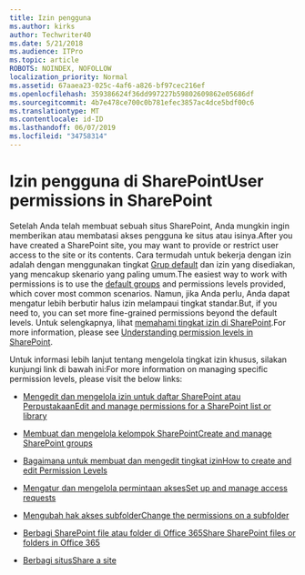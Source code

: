 ```yaml
---
title: Izin pengguna
ms.author: kirks
author: Techwriter40
ms.date: 5/21/2018
ms.audience: ITPro
ms.topic: article
ROBOTS: NOINDEX, NOFOLLOW
localization_priority: Normal
ms.assetid: 67aaea23-025c-4af6-a826-bf97cec216ef
ms.openlocfilehash: 359386624f36dd997227b59802609862e05686df
ms.sourcegitcommit: 4b7e478ce700c0b781efec3857ac4dce5bdf00c6
ms.translationtype: MT
ms.contentlocale: id-ID
ms.lasthandoff: 06/07/2019
ms.locfileid: "34758314"
---
```

# <a name="user-permissions-in-sharepoint"></a><span data-ttu-id="f3127-102">Izin pengguna di SharePoint</span><span class="sxs-lookup"><span data-stu-id="f3127-102">User permissions in SharePoint</span></span>

<span data-ttu-id="f3127-103">Setelah Anda telah membuat sebuah situs SharePoint, Anda mungkin ingin memberikan atau membatasi akses pengguna ke situs atau isinya.</span><span class="sxs-lookup"><span data-stu-id="f3127-103">After you have created a SharePoint site, you may want to provide or restrict user access to the site or its contents.</span></span> <span data-ttu-id="f3127-104">Cara termudah untuk bekerja dengan izin adalah dengan menggunakan tingkat [Grup default](https://support.office.com/article/default-sharepoint-groups-13bb2b6b-dd8c-447e-b71b-0e4bb9efe1d3) dan izin yang disediakan, yang mencakup skenario yang paling umum.</span><span class="sxs-lookup"><span data-stu-id="f3127-104">The easiest way to work with permissions is to use the [default groups](https://support.office.com/article/default-sharepoint-groups-13bb2b6b-dd8c-447e-b71b-0e4bb9efe1d3) and permissions levels provided, which cover most common scenarios.</span></span> <span data-ttu-id="f3127-105">Namun, jika Anda perlu, Anda dapat mengatur lebih berbutir halus izin melampaui tingkat standar.</span><span class="sxs-lookup"><span data-stu-id="f3127-105">But, if you need to, you can set more fine-grained permissions beyond the default levels.</span></span> <span data-ttu-id="f3127-106">Untuk selengkapnya, lihat [memahami tingkat izin di SharePoint](https://docs.microsoft.com/sharepoint/understanding-permission-levels).</span><span class="sxs-lookup"><span data-stu-id="f3127-106">For more information, please see [Understanding permission levels in SharePoint](https://docs.microsoft.com/sharepoint/understanding-permission-levels).</span></span>

<span data-ttu-id="f3127-107">Untuk informasi lebih lanjut tentang mengelola tingkat izin khusus, silakan kunjungi link di bawah ini:</span><span class="sxs-lookup"><span data-stu-id="f3127-107">For more information on managing specific permission levels, please visit the below links:</span></span>

- [<span data-ttu-id="f3127-108">Mengedit dan mengelola izin untuk daftar SharePoint atau Perpustakaan</span><span class="sxs-lookup"><span data-stu-id="f3127-108">Edit and manage permissions for a SharePoint list or library</span></span>](https://support.office.com/article/customize-permissions-for-a-sharepoint-list-or-library-02d770f3-59eb-4910-a608-5f84cc297782)

- [<span data-ttu-id="f3127-109">Membuat dan mengelola kelompok SharePoint</span><span class="sxs-lookup"><span data-stu-id="f3127-109">Create and manage SharePoint groups</span></span>](https://support.office.com/article/create-and-manage-sharepoint-groups-b1e3cd23-1a78-4264-9284-87fed7282048)

- [<span data-ttu-id="f3127-110">Bagaimana untuk membuat dan mengedit tingkat izin</span><span class="sxs-lookup"><span data-stu-id="f3127-110">How to create and edit Permission Levels</span></span>](https://docs.microsoft.com/sharepoint/how-to-create-and-edit-permission-levels)

- [<span data-ttu-id="f3127-111">Mengatur dan mengelola permintaan akses</span><span class="sxs-lookup"><span data-stu-id="f3127-111">Set up and manage access requests</span></span>](https://support.office.com/article/set-up-and-manage-access-requests-94b26e0b-2822-49d4-929a-8455698654b3)

- [<span data-ttu-id="f3127-112">Mengubah hak akses subfolder</span><span class="sxs-lookup"><span data-stu-id="f3127-112">Change the permissions on a subfolder</span></span>](https://support.office.com/article/change-the-permissions-on-a-subfolder-5427bd7c-f20a-4f75-8cf2-5359dd45a1a6)

- [<span data-ttu-id="f3127-113">Berbagi SharePoint file atau folder di Office 365</span><span class="sxs-lookup"><span data-stu-id="f3127-113">Share SharePoint files or folders in Office 365</span></span>](https://support.office.com/article/share-sharepoint-files-or-folders-1fe37332-0f9a-4719-970e-d2578da4941c)

- [<span data-ttu-id="f3127-114">Berbagi situs</span><span class="sxs-lookup"><span data-stu-id="f3127-114">Share a site</span></span>](https://support.office.com/article/share-a-site-958771a8-d041-4eb8-b51c-afea2eae3658)
